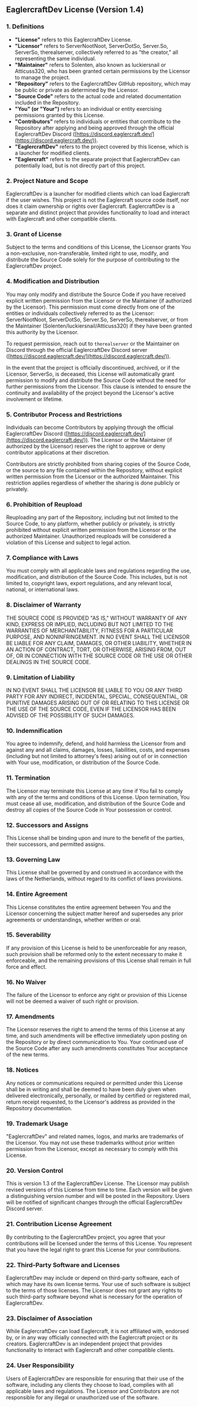 ## EaglercraftDev License (Version 1.4)

### 1. Definitions

- **"License"** refers to this EaglercraftDev License.
- **"Licensor"** refers to ServerNootNoot, ServerDotSo, Server.So, ServerSo, therealserver, collectively referred to as "the creator," all representing the same individual.
- **"Maintainer"** refers to Solenten, also known as luckiersnail or Atticuss320, who has been granted certain permissions by the Licensor to manage the project.
- **"Repository"** refers to the EaglercraftDev GitHub repository, which may be public or private as determined by the Licensor.
- **"Source Code"** refers to the actual code and related documentation included in the Repository.
- **"You" (or "Your")** refers to an individual or entity exercising permissions granted by this License.
- **"Contributors"** refers to individuals or entities that contribute to the Repository after applying and being approved through the official EaglercraftDev Discord ([https://discord.eaglercraft.dev/](https://discord.eaglercraft.dev/)).
- **"EaglercraftDev"** refers to the project covered by this license, which is a launcher for modified clients.
- **"Eaglercraft"** refers to the separate project that EaglercraftDev can potentially load, but is not directly part of this project.

### 2. Project Nature and Scope

EaglercraftDev is a launcher for modified clients which can load Eaglercraft if the user wishes. This project is not the Eaglercraft source code itself, nor does it claim ownership or rights over Eaglercraft. EaglercraftDev is a separate and distinct project that provides functionality to load and interact with Eaglercraft and other compatible clients.

### 3. Grant of License

Subject to the terms and conditions of this License, the Licensor grants You a non-exclusive, non-transferable, limited right to use, modify, and distribute the Source Code solely for the purpose of contributing to the EaglercraftDev project.

### 4. Modification and Distribution

You may only modify and distribute the Source Code if you have received explicit written permission from the Licensor or the Maintainer (if authorized by the Licensor). This permission must come directly from one of the entities or individuals collectively referred to as the Licensor: ServerNootNoot, ServerDotSo, Server.So, ServerSo, therealserver, or from the Maintainer (Solenten/luckiersnail/Atticuss320) if they have been granted this authority by the Licensor.

To request permission, reach out to `therealserver` or the Maintainer on Discord through the official EaglercraftDev Discord server ([https://discord.eaglercraft.dev/](https://discord.eaglercraft.dev/)).

In the event that the project is officially discontinued, archived, or if the Licensor, ServerSo, is deceased, this License will automatically grant permission to modify and distribute the Source Code without the need for further permissions from the Licensor. This clause is intended to ensure the continuity and availability of the project beyond the Licensor's active involvement or lifetime.

### 5. Contributor Process and Restrictions

Individuals can become Contributors by applying through the official EaglercraftDev Discord ([https://discord.eaglercraft.dev/](https://discord.eaglercraft.dev/)). The Licensor or the Maintainer (if authorized by the Licensor) reserves the right to approve or deny contributor applications at their discretion.

Contributors are strictly prohibited from sharing copies of the Source Code, or the source to any file contained within the Repository, without explicit written permission from the Licensor or the authorized Maintainer. This restriction applies regardless of whether the sharing is done publicly or privately.

### 6. Prohibition of Reupload

Reuploading any part of the Repository, including but not limited to the Source Code, to any platform, whether publicly or privately, is strictly prohibited without explicit written permission from the Licensor or the authorized Maintainer. Unauthorized reuploads will be considered a violation of this License and subject to legal action.

### 7. Compliance with Laws

You must comply with all applicable laws and regulations regarding the use, modification, and distribution of the Source Code. This includes, but is not limited to, copyright laws, export regulations, and any relevant local, national, or international laws.

### 8. Disclaimer of Warranty

THE SOURCE CODE IS PROVIDED "AS IS," WITHOUT WARRANTY OF ANY KIND, EXPRESS OR IMPLIED, INCLUDING BUT NOT LIMITED TO THE WARRANTIES OF MERCHANTABILITY, FITNESS FOR A PARTICULAR PURPOSE, AND NONINFRINGEMENT. IN NO EVENT SHALL THE LICENSOR BE LIABLE FOR ANY CLAIM, DAMAGES, OR OTHER LIABILITY, WHETHER IN AN ACTION OF CONTRACT, TORT, OR OTHERWISE, ARISING FROM, OUT OF, OR IN CONNECTION WITH THE SOURCE CODE OR THE USE OR OTHER DEALINGS IN THE SOURCE CODE.

### 9. Limitation of Liability

IN NO EVENT SHALL THE LICENSOR BE LIABLE TO YOU OR ANY THIRD PARTY FOR ANY INDIRECT, INCIDENTAL, SPECIAL, CONSEQUENTIAL, OR PUNITIVE DAMAGES ARISING OUT OF OR RELATING TO THIS LICENSE OR THE USE OF THE SOURCE CODE, EVEN IF THE LICENSOR HAS BEEN ADVISED OF THE POSSIBILITY OF SUCH DAMAGES.

### 10. Indemnification

You agree to indemnify, defend, and hold harmless the Licensor from and against any and all claims, damages, losses, liabilities, costs, and expenses (including but not limited to attorney's fees) arising out of or in connection with Your use, modification, or distribution of the Source Code.

### 11. Termination

The Licensor may terminate this License at any time if You fail to comply with any of the terms and conditions of this License. Upon termination, You must cease all use, modification, and distribution of the Source Code and destroy all copies of the Source Code in Your possession or control.

### 12. Successors and Assigns

This License shall be binding upon and inure to the benefit of the parties, their successors, and permitted assigns.

### 13. Governing Law

This License shall be governed by and construed in accordance with the laws of the Netherlands, without regard to its conflict of laws provisions.

### 14. Entire Agreement

This License constitutes the entire agreement between You and the Licensor concerning the subject matter hereof and supersedes any prior agreements or understandings, whether written or oral.

### 15. Severability

If any provision of this License is held to be unenforceable for any reason, such provision shall be reformed only to the extent necessary to make it enforceable, and the remaining provisions of this License shall remain in full force and effect.

### 16. No Waiver

The failure of the Licensor to enforce any right or provision of this License will not be deemed a waiver of such right or provision.

### 17. Amendments

The Licensor reserves the right to amend the terms of this License at any time, and such amendments will be effective immediately upon posting on the Repository or by direct communication to You. Your continued use of the Source Code after any such amendments constitutes Your acceptance of the new terms.

### 18. Notices

Any notices or communications required or permitted under this License shall be in writing and shall be deemed to have been duly given when delivered electronically, personally, or mailed by certified or registered mail, return receipt requested, to the Licensor's address as provided in the Repository documentation.

### 19. Trademark Usage

"EaglercraftDev" and related names, logos, and marks are trademarks of the Licensor. You may not use these trademarks without prior written permission from the Licensor, except as necessary to comply with this License.

### 20. Version Control

This is version 1.3 of the EaglercraftDev License. The Licensor may publish revised versions of this License from time to time. Each version will be given a distinguishing version number and will be posted in the Repository. Users will be notified of significant changes through the official EaglercraftDev Discord server.

### 21. Contribution License Agreement

By contributing to the EaglercraftDev project, you agree that your contributions will be licensed under the terms of this License. You represent that you have the legal right to grant this License for your contributions.

### 22. Third-Party Software and Licenses

EaglercraftDev may include or depend on third-party software, each of which may have its own license terms. Your use of such software is subject to the terms of those licenses. The Licensor does not grant any rights to such third-party software beyond what is necessary for the operation of EaglercraftDev.

### 23. Disclaimer of Association

While EaglercraftDev can load Eaglercraft, it is not affiliated with, endorsed by, or in any way officially connected with the Eaglercraft project or its creators. EaglercraftDev is an independent project that provides functionality to interact with Eaglercraft and other compatible clients.

### 24. User Responsibility

Users of EaglercraftDev are responsible for ensuring that their use of the software, including any clients they choose to load, complies with all applicable laws and regulations. The Licensor and Contributors are not responsible for any illegal or unauthorized use of the software.
